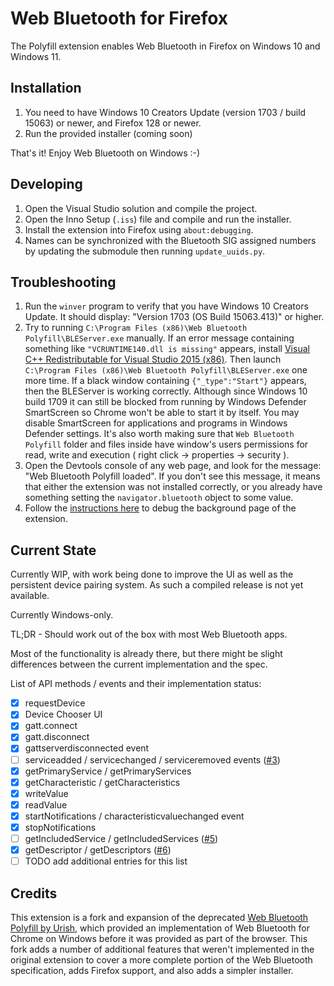 # Web Bluetooth for Firefox

The Polyfill extension enables Web Bluetooth in Firefox on Windows 10 and Windows 11. 

## Installation

1. You need to have Windows 10 Creators Update (version 1703 / build 15063) or newer, and Firefox 128 or newer.
2. Run the provided installer (coming soon)

That's it! Enjoy Web Bluetooth on Windows :-)

## Developing

1. Open the Visual Studio solution and compile the project.
2. Open the Inno Setup (`.iss`) file and compile and run the installer.
3. Install the extension into Firefox using `about:debugging`.
4. Names can be synchronized with the Bluetooth SIG assigned numbers by updating the submodule then running `update_uuids.py`.

## Troubleshooting

1. Run the `winver` program to verify that you have Windows 10 Creators Update. It should display: "Version 1703 (OS Build 15063.413)" or higher.
2. Try to running `C:\Program Files (x86)\Web Bluetooth Polyfill\BLEServer.exe` manually. If an error message containing something like `"VCRUNTIME140.dll is missing"` appears, install [Visual C++ Redistributable for Visual Studio 2015 (x86)](https://www.microsoft.com/en-us/download/details.aspx?id=48145). Then launch `C:\Program Files (x86)\Web Bluetooth Polyfill\BLEServer.exe` one more time. If a black window containing `{"_type":"Start"}` appears, then the BLEServer is working correctly. Although since Windows 10 build 1709 it can still be blocked from running by Windows Defender SmartScreen so Chrome won't be able to start it by itself. You may disable SmartScreen for applications and programs in Windows Defender settings. It's also worth making sure that `Web Bluetooth Polyfill` folder and files inside have window's users permissions for read, write and execution ( right click -> properties -> security ).
4. Open the Devtools console of any web page, and look for the message: "Web Bluetooth Polyfill loaded". If you don't see this message, it means that either the extension was not installed correctly, or you already have something setting the `navigator.bluetooth` object to some value.
5. Follow the [instructions here](https://github.com/urish/web-bluetooth-polyfill/issues/21#issuecomment-308990559) to debug the background page of the extension.

## Current State

Currently WIP, with work being done to improve the UI as well as the persistent device pairing system. As such a compiled release is not yet available.

Currently Windows-only.

TL;DR - Should work out of the box with most Web Bluetooth apps.

Most of the functionality is already there, but there might be slight differences between the current implementation and the spec.

List of API methods / events and their implementation status:

- [X] requestDevice
- [X] Device Chooser UI 
- [X] gatt.connect
- [X] gatt.disconnect
- [X] gattserverdisconnected event
- [ ] serviceadded / servicechanged / serviceremoved events ([#3](https://github.com/urish/web-bluetooth-polyfill/issues/3))
- [X] getPrimaryService / getPrimaryServices
- [X] getCharacteristic / getCharacteristics
- [X] writeValue
- [X] readValue
- [X] startNotifications / characteristicvaluechanged event
- [X] stopNotifications
- [ ] getIncludedService / getIncludedServices ([#5](https://github.com/urish/web-bluetooth-polyfill/issues/5))
- [X] getDescriptor / getDescriptors ([#6](https://github.com/urish/web-bluetooth-polyfill/issues/6))
- [ ] TODO add additional entries for this list

## Credits

This extension is a fork and expansion of the deprecated [Web Bluetooth Polyfill by Urish](https://github.com/urish/web-bluetooth-polyfill), which provided an implementation of Web Bluetooth for Chrome on Windows before it was provided as part of the browser. This fork adds a number of additional features that weren't implemented in the original extension to cover a more complete portion of the Web Bluetooth specification, adds Firefox support, and also adds a simpler installer.
